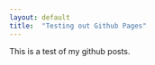 ```yaml
---
layout: default
title:  "Testing out Github Pages"
---
```

This is a test of my github posts.

<!--more-->
